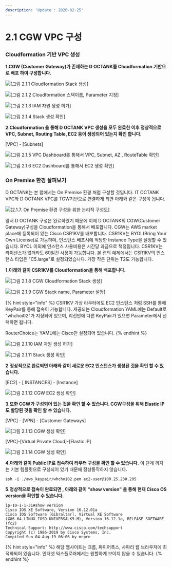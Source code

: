 ```yaml
---
description: 'Update : 2020-02-25'
---
```


# 2.1 CGW VPC 구성

### Cloudformation 기반 VPC 생성

**1.CGW \(Customer Gateway\)가 존재하는 D OCTANK를 Cloudformation 기반으로 배포 하여 구성합니다.**

![\[&#xADF8;&#xB9BC; 2.1.1 Cloudformation Stack &#xC0DD;&#xC131;\]](../.gitbook/assets/2.1.1.doctank_cf.png)

![\[&#xADF8;&#xB9BC; 2.1.2 Cloudformation &#xC2A4;&#xD0DD;&#xC774;&#xB984;, Parameter &#xC9C0;&#xC815;\]](../.gitbook/assets/2.1.2.doctank_cf.png)

![\[&#xADF8;&#xB9BC; 2.1.3 IAM &#xC790;&#xC6D0; &#xC0DD;&#xC131; &#xD5C8;&#xAC00;\]](../.gitbook/assets/2.1.3.doctank_cf.png)

![\[&#xADF8;&#xB9BC; 2.1.4 Stack &#xC0DD;&#xC131; &#xD655;&#xC778;\]](../.gitbook/assets/2.1.4.doctank_cf.png)

**2.Cloudformation 을 통해 D OCTANK VPC 생성을 모두 완료한 이후 정상적으로 VPC, Subnet, Routing Table, EC2 등이 생성되어 있는지 확인 합니다.**

\[VPC\] - \[Subnets\]

![\[&#xADF8;&#xB9BC; 2.1.5 VPC Dashboard&#xB97C; &#xD1B5;&#xD574;&#xC11C; VPC, Subnet, AZ , RouteTable &#xD655;&#xC778;\]](../.gitbook/assets/2.1.5.doctank_vpc_subnet.png)

![\[&#xADF8;&#xB9BC; 2.1.6 EC2 Dashboard&#xB97C; &#xD1B5;&#xD574;&#xC11C; EC2 &#xC0DD;&#xC131; &#xD655;&#xC778;\]](../.gitbook/assets/2.1.6.doctank_ec2.png)

### On Premise 환경 살펴보기



D OCTANK는 본 랩에서는 On Premise 환경 처럼 구성할 것입니다. IT OCTANK VPC와 D OCTANK VPC를 TGW기반으로 연결하게 되면 아래와 같은 구성이 됩니다.

![\[2.1.7. On Premise &#xD658;&#xACBD; &#xAD6C;&#xC131;&#xC744; &#xC704;&#xD55C; &#xB17C;&#xB9AC;&#xC801; &#xAD6C;&#xC131;&#xB3C4;\]](../.gitbook/assets/2.1.0.topology.png)

앞서 D OCTANK 구성은 완료하였기 때문에 이제 D OCTANK의 CGW\(Customer Gateway\)구성을 Cloudformation을 통해서 배포합니다. CGW는 AWS market place에 등록되어 있는 Cisco CSR1KV를 배포합니다.  CSR1KV는 BYOL\(Bring Your Own License\)로 가능하며, 인스턴스 배포시에 적당한 Instance Type을 설정할 수 있습니다. BYOL 이외에 인스턴스 사용비용은 시간당 과금으로 책정됩니다. CSR1KV는 라이센스가 없더라도 60일간 사용이 가능합니다. 본 랩의 예제에서는 CSR1KV의 인스턴스 타입은  "C5.large"로 설정되었습니다. 가장 작은 단위는 T2도 가능합니다.

**1.아래와 같이 CSR1KV를 Cloudformation을 통해 배포합니다.**

![\[&#xADF8;&#xB9BC; 2.1.8 CGW Cloudformation Stack &#xC0DD;&#xC131;\]](../.gitbook/assets/2.1.7.doctank_cgw.png)

![\[&#xADF8;&#xB9BC; 2.1.9 CGW Stack name, Parameter &#xC124;&#xC815;\]](../.gitbook/assets/2.1.8.doctank_cgw.png)

{% hint style="info" %}
CSR1KV 가상 라우터에도 EC2 인스턴스 처럼 SSH를 통해 KeyPair를 통해 접속이 가능합니다. 제공되는 Cloudformation YAML에는 Default로 "whchoi02"가 지정되어 있으며, 리전안에 다른 KeyPair가 있으면 Parameter에서 선택하면 됩니다.

RouterChoice는 YAML에는 Cisco만 설정되어 있습니다.
{% endhint %}

![\[&#xADF8;&#xB9BC; 2.1.10 IAM &#xC790;&#xC6D0; &#xC0DD;&#xC131; &#xD5C8;&#xAC00;\]](../.gitbook/assets/2.1.9.doctank_cgw.png)

![\[&#xADF8;&#xB9BC; 2.1.11 Stack &#xC0DD;&#xC131; &#xD655;&#xC778;\]](../.gitbook/assets/2.1.10.doctank_cgw.png)

**2.정상적으로 완료되면 아래와 같이 새로운 EC2 인스턴스가 생성된 것을 확인 할 수 있습니다.**

\[EC2\] - \[ INSTANCES\] - \[Instance\]

![\[&#xADF8;&#xB9BC; 2.1.12 CGW EC2 &#xC0DD;&#xC131; &#xD655;&#xC778;\]](../.gitbook/assets/2.1.12.cgw_ec2.png)

**3.또한 CGW가 구성되어 있는 것을 확인 할 수 있습니다. CGW구성을 위해 Elastic IP도 할당된 것을 확인 할 수 있습니다.**

 \[VPC\] - \[VPN\] - \[Customer Gateways\]

![\[&#xADF8;&#xB9BC; 2.1.13 CGW &#xC0DD;&#xC131; &#xD655;&#xC778;\]](../.gitbook/assets/2.1.13.cgw_check.png)

\[VPC\]-\[Virtual Private Cloud\]-\[Elastic IP\]

![\[&#xADF8;&#xB9BC; 2.1.14 CGW &#xC0DD;&#xC131; &#xD655;&#xC778;\]](../.gitbook/assets/2.1.14.cgw_eip.png)

**4.아래와 같이 Public IP로 접속하여 라우터 구성을 확인 할 수 있습니다.** 이 단계 까지는 기본 템플릿으로 구성되어 있기 때문에 정상동작하지 않습니다.

```text
ssh -i ./aws_keypair/whchoi02.pem ec2-user@100.25.230.205
```

**5.정상적으로 접속이 완료되면 , 아래와 같이 "show version" 을 통해 현재 Cisco OS version을 확인할 수 있습니다.**

```text
ip-10-1-1-31#show version
Cisco IOS XE Software, Version 16.12.01a
Cisco IOS Software [Gibraltar], Virtual XE Software (X86_64_LINUX_IOSD-UNIVERSALK9-M), Version 16.12.1a, RELEASE SOFTWARE (fc2)
Technical Support: http://www.cisco.com/techsupport
Copyright (c) 1986-2019 by Cisco Systems, Inc.
Compiled Sun 04-Aug-19 06:06 by mcpre
```



{% hint style="info" %}
해당 웹사이트는 크롬, 파이어폭스, 사파리 웹 브라우저에 최적화되어 있습니다.  인터넷 익스플로러에서는 원할하게 보이지 않을 수 있습니다.
{% endhint %}

